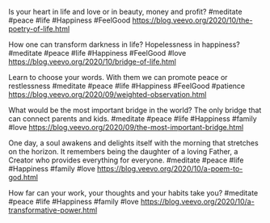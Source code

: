 Is your heart in life and love or in beauty, money and profit?
#meditate #peace #life #Happiness #FeelGood
https://blog.veevo.org/2020/10/the-poetry-of-life.html

How one can transform darkness in life? Hopelessness in happiness?
#meditate #peace #life #Happiness #FeelGood #love
https://blog.veevo.org/2020/10/bridge-of-life.html

Learn to choose your words. With them we can promote peace or restlessness
#meditate #peace #life #Happiness #FeelGood #patience
https://blog.veevo.org/2020/09/weighted-observation.html

What would be the most important bridge in the world? The only bridge that can connect parents and kids. 
#meditate #peace #life #Happiness #family #love
https://blog.veevo.org/2020/09/the-most-important-bridge.html

One day, a soul awakens and delights itself with the morning that stretches on the horizon.
It remembers being the daughter of a loving Father, a Creator who provides everything for everyone.
#meditate #peace #life #Happiness #family #love
https://blog.veevo.org/2020/10/a-poem-to-god.html

How far can your work, your thoughts and your habits take you?
#meditate #peace #life #Happiness #family #love
https://blog.veevo.org/2020/10/a-transformative-power.html
